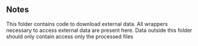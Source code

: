 ## Notes

This folder contains code to download external data.
All wrappers necessary to access external data are present here. 
Data outside this folder should only contain access only the processed files

    
